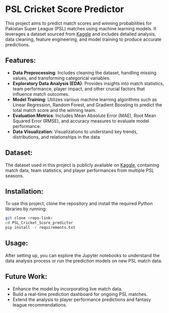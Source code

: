 
# PSL Cricket Score Predictor


This project aims to predict match scores and winning probabilities for Pakistan Super League (PSL) matches using machine learning models. It leverages a dataset sourced from [Kaggle](https://www.kaggle.com/) and includes detailed analysis, data cleaning, feature engineering, and model training to produce accurate predictions.


## Features:

- **Data Preprocessing**: Includes cleaning the dataset, handling missing values, and transforming categorical variables.
- **Exploratory Data Analysis (EDA)**: Provides insights into match statistics, team performance, player impact, and other crucial factors that influence match outcomes.
- **Model Training**: Utilizes various machine learning algorithms such as Linear Regression, Random Forest, and Gradient Boosting to predict the total match score and the winning team.
- **Evaluation Metrics**: Includes Mean Absolute Error (MAE), Root Mean Squared Error (RMSE), and accuracy measures to evaluate model performance.
- **Data Visualization**: Visualizations to understand key trends, distributions, and relationships in the data.

## Dataset:
The dataset used in this project is publicly available on [Kaggle](https://www.kaggle.com/), containing match data, team statistics, and player performances from multiple PSL seasons.

## Installation:
To use this project, clone the repository and install the required Python libraries by running:
```bash
git clone <repo-link>
cd PSL_Cricket_Score_predictor
pip install -r requirements.txt
```

## Usage:
After setting up, you can explore the Jupyter notebooks to understand the data analysis process or run the prediction models on new PSL match data.

## Future Work:
- Enhance the model by incorporating live match data.
- Build a real-time prediction dashboard for ongoing PSL matches.
- Extend the analysis to player performance predictions and fantasy league recommendations.
